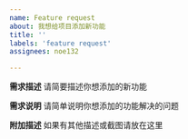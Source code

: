 ```yaml
---
name: Feature request
about: 我想给项目添加新功能
title: ''
labels: 'feature request'
assignees: noe132

---
```


**需求描述**
请简要描述你想添加的新功能

**需求说明**
请简单说明你想添加的功能解决的问题

**附加描述**
如果有其他描述或截图请放在这里
